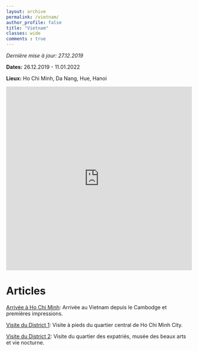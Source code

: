 ```yaml
---
layout: archive
permalink: /vietnam/
author_profile: false
title: "Vietnam"
classes: wide
comments : true
---
```


*Dernière mise à jour: 27.12.2019*

**Dates:** 26.12.2019 - 11.01.2022

**Lieux:** Ho Chi Minh, Da Nang, Hue, Hanoi

<iframe src="https://www.google.com/maps/d/u/0/embed?mid=1O-fZeTVi0HJAGkTBRXkIbMf7t7TRkJ3U" width="100%" height="500" frameBorder="0"></iframe>

<br>

# Articles

[Arrivée à Ho Chi Minh](https://maelfabien.github.io/vietnam_0/): Arrivée au Vietnam depuis le Cambodge et premières impressions.

[Visite du District 1](https://maelfabien.github.io/vietnam_1/): Visite à pieds du quartier central de Ho Chi Minh City.

[Visite du District 2](https://maelfabien.github.io/vietnam_2/): Visite du quartier des expatriés, musée des beaux arts et vie nocturne.